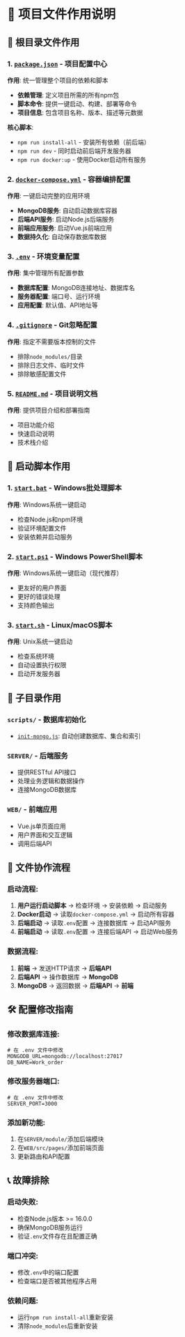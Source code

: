 # 📁 项目文件作用说明

## 🎯 根目录文件作用

### 1. [`package.json`](package.json:1) - 项目配置中心
**作用**: 统一管理整个项目的依赖和脚本
- **依赖管理**: 定义项目所需的所有npm包
- **脚本命令**: 提供一键启动、构建、部署等命令
- **项目信息**: 包含项目名称、版本、描述等元数据

**核心脚本**:
- `npm run install-all` - 安装所有依赖（前后端）
- `npm run dev` - 同时启动前后端开发服务器
- `npm run docker:up` - 使用Docker启动所有服务

### 2. [`docker-compose.yml`](docker-compose.yml:1) - 容器编排配置
**作用**: 一键启动完整的应用环境
- **MongoDB服务**: 自动启动数据库容器
- **后端API服务**: 启动Node.js后端服务
- **前端应用服务**: 启动Vue.js前端应用
- **数据持久化**: 自动保存数据库数据

### 3. [`.env`](.env:1) - 环境变量配置
**作用**: 集中管理所有配置参数
- **数据库配置**: MongoDB连接地址、数据库名
- **服务器配置**: 端口号、运行环境
- **应用配置**: 默认值、API地址等

### 4. [`.gitignore`](.gitignore:1) - Git忽略配置
**作用**: 指定不需要版本控制的文件
- 排除`node_modules/`目录
- 排除日志文件、临时文件
- 排除敏感配置文件

### 5. [`README.md`](README.md:1) - 项目说明文档
**作用**: 提供项目介绍和部署指南
- 项目功能介绍
- 快速启动说明
- 技术栈介绍

## 🚀 启动脚本作用

### 1. [`start.bat`](start.bat:1) - Windows批处理脚本
**作用**: Windows系统一键启动
- 检查Node.js和npm环境
- 验证环境配置文件
- 安装依赖并启动服务

### 2. [`start.ps1`](start.ps1:1) - Windows PowerShell脚本
**作用**: Windows系统一键启动（现代推荐）
- 更友好的用户界面
- 更好的错误处理
- 支持颜色输出

### 3. [`start.sh`](start.sh:1) - Linux/macOS脚本
**作用**: Unix系统一键启动
- 检查系统环境
- 自动设置执行权限
- 启动开发服务器

## 📂 子目录作用

### `scripts/` - 数据库初始化
- [`init-mongo.js`](scripts/init-mongo.js:1): 自动创建数据库、集合和索引

### `SERVER/` - 后端服务
- 提供RESTful API接口
- 处理业务逻辑和数据操作
- 连接MongoDB数据库

### `WEB/` - 前端应用
- Vue.js单页面应用
- 用户界面和交互逻辑
- 调用后端API

## 🔄 文件协作流程

### 启动流程:
1. **用户运行启动脚本** → 检查环境 → 安装依赖 → 启动服务
2. **Docker启动** → 读取`docker-compose.yml` → 启动所有容器
3. **后端启动** → 读取`.env`配置 → 连接数据库 → 启动API服务
4. **前端启动** → 读取`.env`配置 → 连接后端API → 启动Web服务

### 数据流程:
1. **前端** → 发送HTTP请求 → **后端API**
2. **后端API** → 操作数据库 → **MongoDB**
3. **MongoDB** → 返回数据 → **后端API** → **前端**

## 🛠️ 配置修改指南

### 修改数据库连接:
```env
# 在 .env 文件中修改
MONGODB_URL=mongodb://localhost:27017
DB_NAME=Work_order
```

### 修改服务器端口:
```env
# 在 .env 文件中修改
SERVER_PORT=3000
```

### 添加新功能:
1. 在`SERVER/module/`添加后端模块
2. 在`WEB/src/pages/`添加前端页面
3. 更新路由和API配置

## 📞 故障排除

### 启动失败:
- 检查Node.js版本 >= 16.0.0
- 确保MongoDB服务运行
- 验证`.env`文件存在且配置正确

### 端口冲突:
- 修改`.env`中的端口配置
- 检查端口是否被其他程序占用

### 依赖问题:
- 运行`npm run install-all`重新安装
- 清除`node_modules`后重新安装